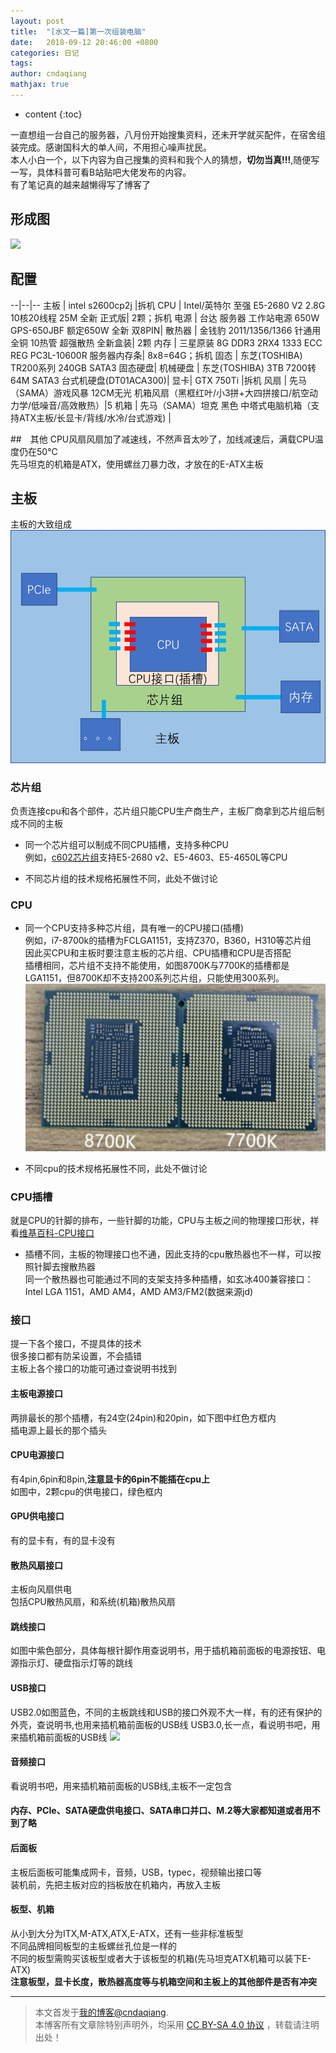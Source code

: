 ```yaml
---
layout: post
title:  "[水文一篇]第一次组装电脑"
date:   2018-09-12 20:46:00 +0800
categories: 日记
tags: 
author: cndaqiang
mathjax: true
---
```

* content
{:toc}

一直想组一台自己的服务器，八月份开始搜集资料，还未开学就买配件，在宿舍组装完成。感谢国科大的单人间，不用担心噪声扰民。<br>
本人小白一个，以下内容为自己搜集的资料和我个人的猜想，**切勿当真!!!**,随便写一写，具体科普可看B站贴吧大佬发布的内容。<br>
有了笔记真的越来越懒得写了博客了








## 形成图
![](/uploads/2018/09/pcup.png)


## 配置

--|--|--
主板 | intel s2600cp2j |拆机
CPU  | Intel/英特尔 至强 E5-2680 V2 2.8G 10核20线程 25M 全新 正式版| 2颗；拆机
电源 | 台达 服务器 工作站电源 650W GPS-650JBF 额定650W 全新 双8PIN|
散热器 | 金钱豹 2011/1356/1366 针通用 全铜 10热管 超强散热 全新盒装| 2颗
内存 | 三星原装 8G DDR3 2RX4 1333 ECC REG PC3L-10600R 服务器内存条| 8x8=64G；拆机
固态 | 东芝(TOSHIBA) TR200系列 240GB SATA3 固态硬盘|
机械硬盘 |  东芝(TOSHIBA) 3TB 7200转64M SATA3 台式机硬盘(DT01ACA300)|
显卡| GTX 750Ti |拆机
风扇 | 先马（SAMA）游戏风暴 12CM无光 机箱风扇（黑框红叶/小3拼+大四拼接口/航空动力学/低噪音/高效散热）|5
机箱 | 先马（SAMA）坦克 黑色 中塔式电脑机箱（支持ATX主板/长显卡/背线/水冷/台式游戏) |

##　其他
CPU风扇风扇加了减速线，不然声音太吵了，加线减速后，满载CPU温度仍在50℃<br>
先马坦克的机箱是ATX，使用螺丝刀暴力改，才放在的E-ATX主板


## 主板
主板的大致组成
![](/uploads/2018/09/pc.png)
### 芯片组
负责连接cpu和各个部件，芯片组只能CPU生产商生产，主板厂商拿到芯片组后制成不同的主板
- 同一个芯片组可以制成不同CPU插槽，支持多种CPU<br>
例如，[c602芯片组](https://ark.intel.com/products/63984/Intel-C602-Chipset)支持E5-2680 v2、E5-4603、E5-4650L等CPU

- 	不同芯片组的技术规格拓展性不同，此处不做讨论

### CPU
- 同一个CPU支持多种芯片组，具有唯一的CPU接口(插槽)<br>
例如，i7-8700k的插槽为FCLGA1151，支持Z370，B360，H310等芯片组<br>
因此买CPU和主板时要注意主板的芯片组、CPU插槽和CPU是否搭配<br>
插槽相同，芯片组不支持不能使用，如图8700K与7700K的插槽都是LGA1151，但8700K却不支持200系列芯片组，只能使用300系列。
![](/uploads/2018/09/cpu.JPG)

- 不同cpu的技术规格拓展性不同，此处不做讨论

### CPU插槽
就是CPU的针脚的排布，一些针脚的功能，CPU与主板之间的物理接口形状，祥看[维基百科-CPU接口](https://zh.wikipedia.org/wiki/CPU%E6%8F%92%E5%BA%A7)
- 插槽不同，主板的物理接口也不通，因此支持的cpu散热器也不一样，可以按照针脚去搜散热器<br>
同一个散热器也可能通过不同的支架支持多种插槽，如玄冰400兼容接口：Intel LGA 1151，AMD AM4，AMD AM3/FM2(数据来源jd)



### 接口
提一下各个接口，不提具体的技术<br>
很多接口都有防呆设置，不会插错<br>
主板上各个接口的功能可通过查说明书找到<br>
#### 主板电源接口
两排最长的那个插槽，有24空(24pin)和20pin，如下图中红色方框内<br>
插电源上最长的那个插头
#### CPU电源接口<br>
有4pin,6pin和8pin,**注意显卡的6pin不能插在cpu上**<br>
如图中，2颗cpu的供电接口，绿色框内
#### GPU供电接口<br>
有的显卡有，有的显卡没有
#### 散热风扇接口<br>
主板向风扇供电<br>
包括CPU散热风扇，和系统(机箱)散热风扇
#### 跳线接口<br>
如图中紫色部分，具体每根针脚作用查说明书，用于插机箱前面板的电源按钮、电源指示灯、硬盘指示灯等的跳线
#### USB接口<br>
USB2.0如图蓝色，不同的主板跳线和USB的接口外观不大一样，有的还有保护的外壳，查说明书,也用来插机箱前面板的USB线
USB3.0,长一点，看说明书吧，用来插机箱前面板的USB线
![](/uploads/2018/09/motherboard.png)
#### 音频接口<br>
看说明书吧，用来插机箱前面板的USB线,主板不一定包含
#### 内存、PCIe、SATA硬盘供电接口、SATA串口并口、M.2等大家都知道或者用不到了略
#### 后面板<br>
主板后面板可能集成网卡，音频，USB，typec，视频输出接口等<br>
装机前，先把主板对应的挡板放在机箱内，再放入主板
#### 板型、机箱
从小到大分为ITX,M-ATX,ATX,E-ATX，还有一些非标准板型<br>
不同品牌相同板型的主板螺丝孔位是一样的<br>
不同的板型需购买该板型或者大于该板型的机箱(先马坦克ATX机箱可以装下E-ATX)<br>
**注意板型，显卡长度，散热器高度等与机箱空间和主板上的其他部件是否有冲突**











------
>本文首发于[我的博客@cndaqiang](https://cndaqiang.github.io/).<br>
>本博客所有文章除特别声明外，均采用 [CC BY-SA 4.0 协议](https://creativecommons.org/licenses/by-sa/4.0/deed.zh) ，转载请注明出处！
